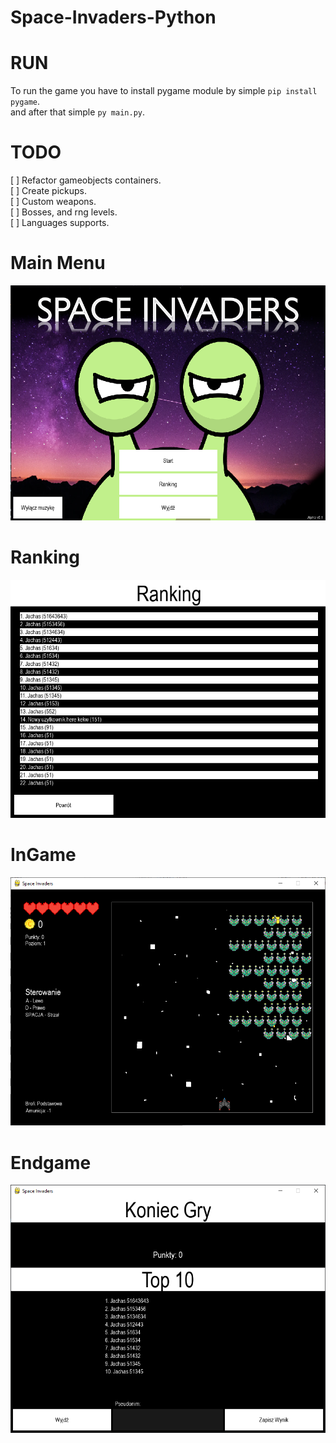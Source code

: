 # Space-Invaders-Python

# RUN
To run the game you have to install pygame module by simple `pip install pygame`.\
and after that simple `py main.py`.

# TODO
[ ] Refactor gameobjects containers.\
[ ] Create pickups.\
[ ] Custom weapons.\
[ ] Bosses, and rng levels.\
[ ] Languages supports.

# Main Menu
![menu](https://github.com/dominikdrozd/Space-Invaders-Python/blob/main/Screens/mainMenu.png?raw=true)
# Ranking
![ranking](https://github.com/dominikdrozd/Space-Invaders-Python/blob/main/Screens/ranking.png?raw=true)
# InGame
![ingame](https://github.com/dominikdrozd/Space-Invaders-Python/blob/main/Screens/ingame.png?raw=true)
# Endgame
![endgame](https://github.com/dominikdrozd/Space-Invaders-Python/blob/main/Screens/endGame.png?raw=true)